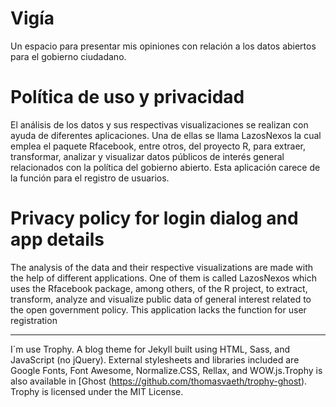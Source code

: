 # Vigía 
Un espacio para presentar mis opiniones con relación a los datos abiertos para el gobierno ciudadano. 

# Política de uso y privacidad
El análisis de los datos y sus respectivas visualizaciones se realizan con ayuda de diferentes aplicaciones. Una de ellas se llama LazosNexos la cual emplea el paquete Rfacebook, entre otros, del proyecto R, para extraer, transformar, analizar y visualizar datos públicos de interés general relacionados con la política del gobierno abierto. Esta aplicación carece de la función para el registro de usuarios.

# Privacy policy for login dialog and app details
The analysis of the data and their respective visualizations are made with the help of different applications. One of them is called LazosNexos which uses the Rfacebook package, among others, of the R project, to extract, transform, analyze and visualize public data of general interest related to the open government policy. This application lacks the function for user registration

--- 
I´m use Trophy. A blog theme for Jekyll built using HTML, Sass, and JavaScript (no jQuery). External stylesheets and libraries included are Google Fonts, Font Awesome, Normalize.CSS, Rellax, and WOW.js.Trophy is also available in [Ghost (https://github.com/thomasvaeth/trophy-ghost). Trophy is licensed under the MIT License.
